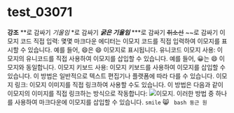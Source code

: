 # test_03071

**강조** **로 감싸기
*기울임* *로 감싸기
***굵은 기울임*** ***로 감싸기
~~취소선~~  ~~로 감싸기
이모지 코드 직접 입력: 몇몇 마크다운 에디터는 이모지 코드를 직접 입력하여 이모지를 표시할 수 있습니다. 예를 들어, :smile:은 😄 이모지로 표시됩니다.
유니코드 이모지 사용: 이모지의 유니코드를 직접 사용하여 이모지를 삽입할 수 있습니다. 예를 들어, &#128512;는 😄 이모지와 동일합니다.
이모지 키보드 사용: 이모지 키보드를 사용하여 이모지를 삽입할 수 있습니다. 이 방법은 일반적으로 텍스트 편집기나 플랫폼에 따라 다를 수 있습니다.
이모지 링크: 이모지 이미지를 직접 링크하여 사용할 수도 있습니다. 이 방법은 다음과 같이 이모지의 이미지를 직접 링크하는 방식으로 작동합니다: ![이모지](이모지_이미지_URL).
이러한 방법 중 하나를 사용하여 마크다운에 이모지를 삽입할 수 있습니다.
`smile` 😸
``` bash 둥근 원```
